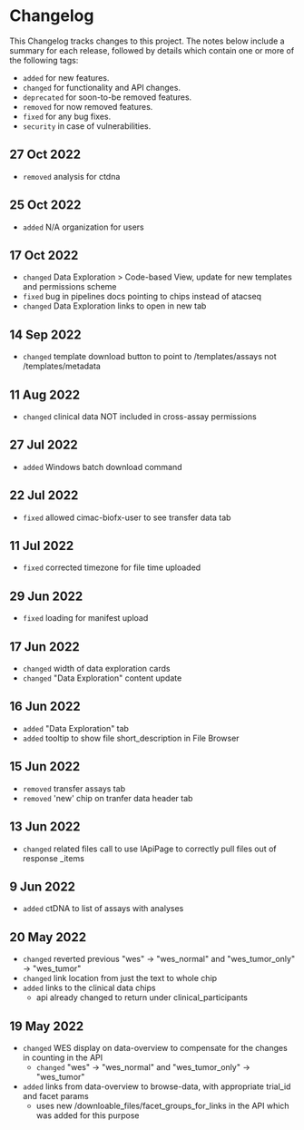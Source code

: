 # Changelog

This Changelog tracks changes to this project. The notes below include a summary for each release, followed by details which contain one or more of the following tags:

- `added` for new features.
- `changed` for functionality and API changes.
- `deprecated` for soon-to-be removed features.
- `removed` for now removed features.
- `fixed` for any bug fixes.
- `security` in case of vulnerabilities.

## 27 Oct 2022

- `removed` analysis for ctdna

## 25 Oct 2022

- `added` N/A organization for users

## 17 Oct 2022

- `changed` Data Exploration > Code-based View, update for new templates and permissions scheme
- `fixed` bug in pipelines docs pointing to chips instead of atacseq
- `changed` Data Exploration links to open in new tab

## 14 Sep 2022

- `changed` template download button to point to /templates/assays not /templates/metadata

## 11 Aug 2022

- `changed` clinical data NOT included in cross-assay permissions

## 27 Jul 2022

- `added` Windows batch download command

## 22 Jul 2022

- `fixed` allowed cimac-biofx-user to see transfer data tab

## 11 Jul 2022

- `fixed` corrected timezone for file time uploaded

## 29 Jun 2022

- `fixed` loading for manifest upload

## 17 Jun 2022

- `changed` width of data exploration cards
- `changed` "Data Exploration" content update

## 16 Jun 2022

- `added` "Data Exploration" tab
- `added` tooltip to show file short_description in File Browser


## 15 Jun 2022

- `removed` transfer assays tab
- `removed` 'new' chip on tranfer data header tab

## 13 Jun 2022

- `changed` related files call to use IApiPage to correctly pull files out of response _items

## 9 Jun 2022

- `added` ctDNA to list of assays with analyses

## 20 May 2022

- `changed` reverted previous "wes" -> "wes_normal" and "wes_tumor_only" -> "wes_tumor"
- `changed` link location from just the text to whole chip
- `added` links to the clinical data chips
  - api already changed to return under clinical_participants

## 19 May 2022

- `changed` WES display on data-overview to compensate for the changes in counting in the API
  - `changed` "wes" -> "wes_normal" and "wes_tumor_only" -> "wes_tumor"
- `added` links from data-overview to browse-data, with appropriate trial_id and facet params
  - uses new /downloable_files/facet_groups_for_links in the API which was added for this purpose
